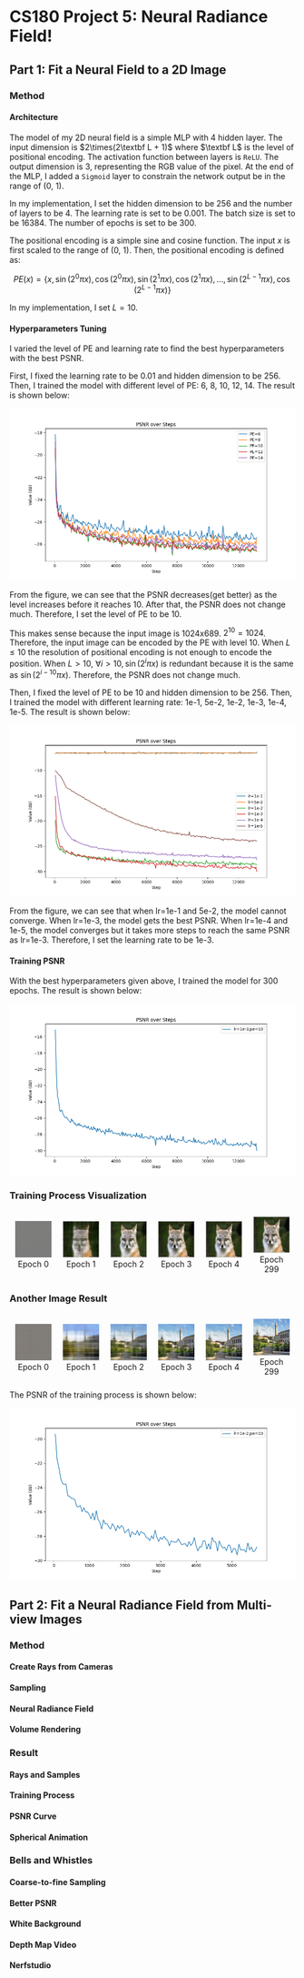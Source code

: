 # CS180 Project 5: Neural Radiance Field!

## Part 1: Fit a Neural Field to a 2D Image

### Method

#### Architecture

The model of my 2D neural field is a simple MLP with 4 hidden layer. The input dimension is $2\times(2\textbf L + 1)$ where $\textbf L$ is the level of positional encoding. The activation function between layers is `ReLU`. The output dimension is 3, representing the RGB value of the pixel. At the end of the MLP, I added a `Sigmoid` layer to constrain the network output be in the range of (0, 1).

In my implementation, I set the hidden dimension to be 256 and the number of layers to be 4. The learning rate is set to be 0.001. The batch size is set to be 16384. The number of epochs is set to be 300.

The positional encoding is a simple sine and cosine function. The input $x$ is first scaled to the range of (0, 1). Then, the positional encoding is defined as:

$$
P E(x)=\left\{x, \sin \left(2^0 \pi x\right), \cos \left(2^0 \pi x\right), \sin \left(2^1 \pi x\right), \cos \left(2^1 \pi x\right), \ldots, \sin \left(2^{L-1} \pi x\right), \cos \left(2^{L-1} \pi x\right)\right\}
$$

In my implementation, I set $L=10$.

#### Hyperparameters Tuning

I varied the level of PE and learning rate to find the best hyperparameters with the best PSNR.

First, I fixed the learning rate to be 0.01 and hidden dimension to be 256. Then, I trained the model with different level of PE: 6, 8, 10, 12, 14. The result is shown below:

![Positional Encoding](./images/2D/pe/pe.png)

From the figure, we can see that the PSNR decreases(get better) as the level increases before it reaches 10. After that, the PSNR does not change much. Therefore, I set the level of PE to be 10.

This makes sense because the input image is 1024x689. $2^{10}=1024$. Therefore, the input image can be encoded by the PE with level 10. When $L \leq 10$ the resolution of positional encoding is not enough to encode the position. When $L > 10$, $\forall i > 10, \sin \left(2^{i} \pi x\right)$ is redundant because it is the same as $\sin \left(2^{i-10} \pi x\right)$. Therefore, the PSNR does not change much.

Then, I fixed the level of PE to be 10 and hidden dimension to be 256. Then, I trained the model with different learning rate: 1e-1, 5e-2, 1e-2, 1e-3, 1e-4, 1e-5. The result is shown below:

![Learning Rate](./images/2D/lr/lr.png)

From the figure, we can see that when lr=1e-1 and 5e-2, the model cannot converge. When lr=1e-3, the model gets the best PSNR. When lr=1e-4 and 1e-5, the model converges but it takes more steps to reach the same PSNR as lr=1e-3. Therefore, I set the learning rate to be 1e-3.

#### Training PSNR

With the best hyperparameters given above, I trained the model for 300 epochs. The result is shown below:

![Training PSNR](./images/2D/best/best.png)

### Training Process Visualization

<div class="gallery">
    <figure>
        <img src="images/2D/version_1/0000.jpg" alt="Epoch 0">
        <figcaption>Epoch 0</figcaption>
    </figure>
    <figure>
        <img src="images/2D/version_1/0001.jpg" alt="Epoch 1">
        <figcaption>Epoch 1</figcaption>
    </figure>
    <figure>
        <img src="images/2D/version_1/0002.jpg" alt="Epoch 2">
        <figcaption>Epoch 2</figcaption>
    </figure>
    <figure>
        <img src="images/2D/version_1/0003.jpg" alt="Epoch 3">
        <figcaption>Epoch 3</figcaption>
    </figure>
    <figure>
        <img src="images/2D/version_1/0004.jpg" alt="Epoch 4">
        <figcaption>Epoch 4</figcaption>
    </figure>
    <figure>
        <img src="images/2D/version_1/0299.jpg" alt="Epoch 299">
        <figcaption>Epoch 299</figcaption>
    </figure>
    <style>
        .gallery {
            display: flex;
            justify-content: space-around;
            align-items: center;
        }
        .gallery img {
            width: 100px; /* Adjust as needed */
            height: auto;
        }
        .gallery figure {
            margin: 10px;
            text-align: center;
        }
    </style>
</div>

### Another Image Result

<div class="gallery">
    <figure>
        <img src="images/2D/version_23/0000.jpg" alt="Epoch 0">
        <figcaption>Epoch 0</figcaption>
    </figure>
    <figure>
        <img src="images/2D/version_23/0001.jpg" alt="Epoch 1">
        <figcaption>Epoch 1</figcaption>
    </figure>
    <figure>
        <img src="images/2D/version_23/0002.jpg" alt="Epoch 2">
        <figcaption>Epoch 2</figcaption>
    </figure>
    <figure>
        <img src="images/2D/version_23/0003.jpg" alt="Epoch 3">
        <figcaption>Epoch 3</figcaption>
    </figure>
    <figure>
        <img src="images/2D/version_23/0004.jpg" alt="Epoch 4">
        <figcaption>Epoch 4</figcaption>
    </figure>
    <figure>
        <img src="images/2D/version_23/0299.jpg" alt="Epoch 299">
        <figcaption>Epoch 299</figcaption>
    </figure>
    <style>
        .gallery {
            display: flex;
            justify-content: space-around;
            align-items: center;
        }
        .gallery img {
            width: 100px; /* Adjust as needed */
            height: auto;
        }
        .gallery figure {
            margin: 10px;
            text-align: center;
        }
    </style>
</div>

The PSNR of the training process is shown below:

![Training PSNR](./images/2D/version_23/Berkeley_glade_afternoon.png)

## Part 2: Fit a Neural Radiance Field from Multi-view Images

### Method

#### Create Rays from Cameras



#### Sampling

#### Neural Radiance Field

#### Volume Rendering

### Result

#### Rays and Samples

#### Training Process

#### PSNR Curve

#### Spherical Animation

### Bells and Whistles

#### Coarse-to-fine Sampling

#### Better PSNR

#### White Background

#### Depth Map Video

#### Nerfstudio
